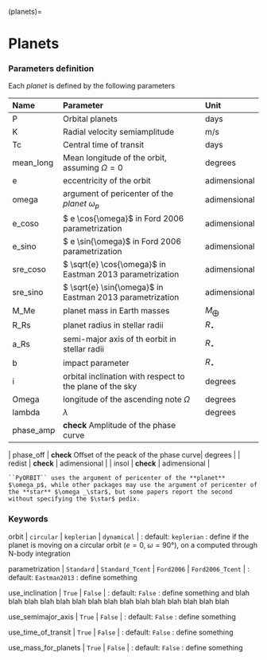 (planets)=

# Planets

### Parameters definition

Each *planet* is defined by the following parameters

| Name        | Parameter | Unit     |
| :---        | :----     | :---     |
| P      | Orbital planets                      | days     |
| K      | Radial velocity semiamplitude        | m/s      |
| Tc     | Central time of transit              | days      |
| mean_long | Mean longitude of the orbit, assuming $\Omega=0$ | degrees |
| e      | eccentricity of the orbit | adimensional |
| omega  | argument of pericenter of the *planet* $\omega_p$  | adimensional |
| e_coso | $ e \cos{\omega}$ in Ford 2006 parametrization | adimensional |
| e_sino | $ e \sin{\omega}$ in Ford 2006 parametrization | adimensional |
| sre_coso | $ \sqrt{e} \cos{\omega}$ in Eastman 2013 parametrization | adimensional |
| sre_sino | $ \sqrt{e} \sin{\omega}$ in Eastman 2013 parametrization | adimensional |
| M_Me | planet mass in Earth masses | $M_\bigoplus$ |
| R_Rs | planet radius in stellar radii | $R_\star$ |
| a_Rs | semi-major axis of th eorbit in stellar radii | $R_\star$ |
| b | impact parameter | $R_\star$ |
| i | orbital inclination with respect to the plane of the sky | degrees |
| Omega  | longitude of the ascending note $\Omega$| degrees |
| lambda | $\lambda$ | degrees |
| phase_amp | **check** Amplitude of the phase curve| |

| phase_off | **check** Offset of the peack of the phase curve| degrees |
| redist | **check**  | adimensional |
| insol | **check**  | adimensional |


```{warning} 
``PyORBIT`` uses the argument of pericenter of the **planet** $\omega_p$, while other packages may use the argument of pericenter of the **star** $\omega _\star$, but some papers report the second without specifying the $\star$ pedix. 
```

### Keywords

orbit | ``circular`` | ``keplerian`` | ``dynamical`` |
: default: ``keplerian``
: define if the planet is moving on a circular orbit ($e=0$, $\omega=90°$), on a
computed through N-body integration

parametrization | ``Standard`` | ``Standard_Tcent`` | ``Ford2006`` | ``Ford2006_Tcent`` |
: default: ``Eastman2013``
: define something

use_inclination | ``True`` | ``False`` |
: default: ``False``
: define something and blah blah blah blah blah blah blah blah blah blah blah blah blah blah blah 

use_semimajor_axis | ``True`` | ``False`` |
: default: ``False``
: define something

use_time_of_transit | ``True`` | ``False`` |
: default: ``False``
: define something

use_mass_for_planets | ``True`` | ``False`` |
: default: ``False``
: define something

